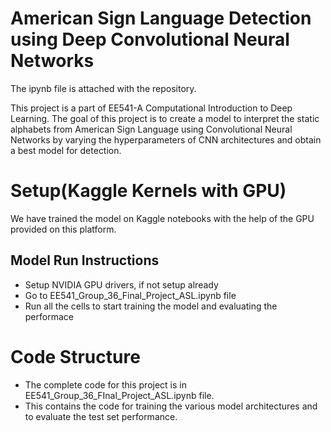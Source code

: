 # American Sign Language Detection using Deep Convolutional Neural Networks

The ipynb file is attached with the repository.

This project is a part of EE541-A Computational Introduction to Deep Learning. The goal of this project is to create a model to interpret the static alphabets from American Sign Language using Convolutional Neural Networks by varying the hyperparameters of CNN architectures and obtain a best model for detection.

# Setup(Kaggle Kernels with GPU)
We have trained the model on Kaggle notebooks with the help of the GPU provided on this platform. 

## Model Run Instructions
* Setup NVIDIA GPU drivers, if not setup already
* Go to EE541_Group_36_Final_Project_ASL.ipynb file
* Run all the cells to start training the model and evaluating the performace

# Code Structure
* The complete code for this project is in EE541_Group_36_FInal_Project_ASL.ipynb file.
* This contains the code for training the various model architectures and to evaluate the test set performance.

